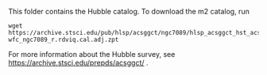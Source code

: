 This folder contains the Hubble catalog. To download the m2 catalog, run 

```
wget https://archive.stsci.edu/pub/hlsp/acsggct/ngc7089/hlsp_acsggct_hst_acs-wfc_ngc7089_r.rdviq.cal.adj.zpt
```

For more information about the Hubble survey, see https://archive.stsci.edu/prepds/acsggct/ . 
